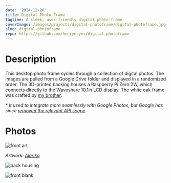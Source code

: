 ```yaml
---
date: '2024-12-26'
title: Digital Photo Frame
tagline: A sleek, user-friendly digital photo frame
coverImage: /images/projects/digital-photoframe/digital-photoframe.jpg
slug: digital-photoframe
repo: https://github.com/henrynoyes/digital-photoframe
---
```


# Description

This desktop photo frame cycles through a collection of digital photos. The images are pulled from a Google Drive folder and displayed in a randomized order. The 3D-printed backing houses a Raspberry Pi Zero 2W, which connects directly to the [Waveshare 10.1in LCD display](https://www.waveshare.com/10.1inch-hdmi-lcd.htm). The white oak frame was crafted by [my brother](https://elliotnoyes.com/photo-frame).

*\* It used to integrate more seamlessly with Google Photos, but Google has since [removed the relevant API scope](https://developers.google.com/photos/support/updates).*
# Photos

![front art](/images/projects/digital-photoframe/front-art.jpg)

*Artwork: [Alariko](https://www.artstation.com/alariko)*

![back housing](/images/projects/digital-photoframe/back-housing.jpg)

![front blank](/images/projects/digital-photoframe/front-blank.jpg)